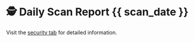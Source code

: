 # 🕵️ Daily Scan Report {{ scan_date }}

Visit the [security tab](https://github.com/aatmmr/github-governance-legitify/security/code-scanning?query=is%3Aopen+branch%3Amain+tool%3Alegitify+) for detailed information.
